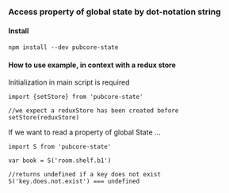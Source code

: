 ### Access property of global state by dot-notation string

#### Install

	npm install --dev pubcore-state

#### How to use example, in context with a redux store

Initialization in main script is required

	import {setStore} from 'pubcore-state'

	//we expect a reduxStore has been created before
	setStore(reduxStore)

If we want to read a property of global State ...

	import S from 'pubcore-state'

	var book = S('room.shelf.b1')

	//returns undefined if a key does not exist
	S('key.does.not.exist') === undefined
